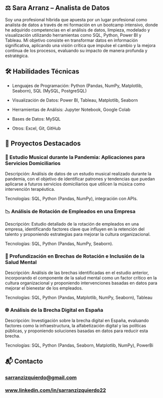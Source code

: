 ## ⚖️ Sara Arranz – Analista de Datos

Soy una profesional híbrida que apuesta por un lugar profesional como analista de datos a través de mi formación en un bootcamp intensivo, donde he adquirido competencias en el análisis de datos, limpieza, modelado y visualización utilizando herramientas como SQL, Python, Power BI y Tableau. Mi objetivo consiste en transformar datos en información significativa, aplicando una visión crítica que impulse el cambio y la mejora continua de los procesos, evaluando su impacto de manera profunda y estratégica.

## 🛠️ Habilidades Técnicas

- Lenguajes de Programación: Python (Pandas, NumPy, Matplotlib, Seaborn), SQL (MySQL, PostgreSQL)

- Visualización de Datos: Power BI, Tableau, Matplotlib, Seaborn

- Herramientas de Análisis: Jupyter Notebook, Google Colab

- Bases de Datos: MySQL

- Otros: Excel, Git, GitHub

## 📂 Proyectos Destacados

### 🎵 Estudio Musical durante la Pandemia: Aplicaciones para Servicios Domiciliarios

Descripción: Análisis de datos de un estudio musical realizado durante la pandemia, con el objetivo de identificar patrones y tendencias que puedan aplicarse a futuros servicios domiciliarios que utilicen la música como intervención terapéutica.

Tecnologías: SQL, Python (Pandas, NumPy), integración con APIs.


### 📉 Análisis de Rotación de Empleados en una Empresa

Descripción: Estudio detallado de la rotación de empleados en una empresa, identificando factores clave que influyen en la retención del talento y proponiendo estrategias para mejorar la cultura organizacional.

Tecnologías: SQL, Python (Pandas, NumPy, Seaborn).


### 🧠 Profundización en Brechas de Rotación e Inclusión de la Salud Mental

Descripción: Análisis de las brechas identificadas en el estudio anterior, incorporando el componente de la salud mental como un factor crítico en la cultura organizacional y proponiendo intervenciones basadas en datos para mejorar el bienestar de los empleados.

Tecnologías: SQL, Python (Pandas, Matplotlib, NumPy, Seaborn), Tableau


### 🌐 Análisis de la Brecha Digital en España

Descripción: Investigación sobre la brecha digital en España, evaluando factores como la infraestructura, la alfabetización digital y las políticas públicas, y proponiendo soluciones basadas en datos para reducir esta brecha.

Tecnologías: SQL, Python (Pandas, Seaborn, Matplotlib, NumPy), PowerBi


## 📬 Contacto

### sarranzizquierdo@gmail.com

### www.linkedin.com/in/sarranzizquierdo22


